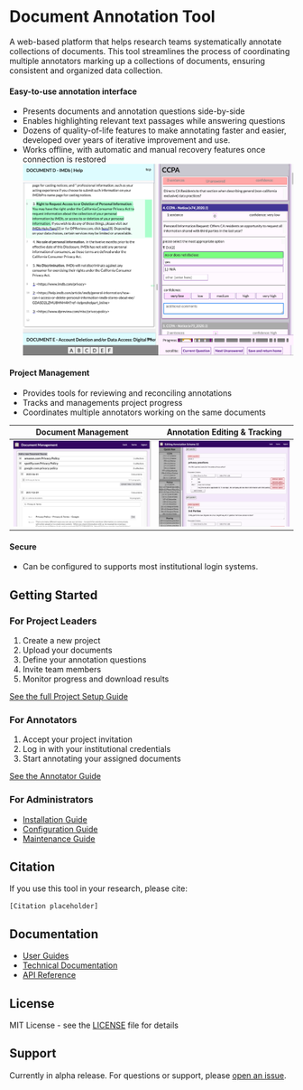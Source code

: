 # Document Annotation Tool

A web-based platform that helps research teams systematically annotate collections of documents. This tool streamlines the process of coordinating multiple annotators marking up a collections of documents, ensuring consistent and organized data collection.

#### Easy-to-use annotation interface
  - Presents documents and annotation questions side-by-side
  - Enables highlighting relevant text passages while answering questions
  - Dozens of quality-of-life features to make annotating faster and easier, developed over years of iterative improvement and use.
  - Works offline, with automatic and manual recovery features once connection is restored
  ![screenshot - annotation](https://raw.githubusercontent.com/davidbstein/document-coder/refs/heads/main/docs/images/annotation_screen_example.png)
#### Project Management
  - Provides tools for reviewing and reconciling annotations
  - Tracks and managements project progress
  - Coordinates multiple annotators working on the same documents

Document Management | Annotation Editing & Tracking
:-------------------------:|:-------------------------:
![screenshot - document management](https://raw.githubusercontent.com/davidbstein/document-coder/refs/heads/main/docs/images/document_management_example.png) |  ![screenshot - question editor](https://raw.githubusercontent.com/davidbstein/document-coder/refs/heads/main/docs/images/question_editor_example.png)
#### Secure
  - Can be configured to supports most institutional login systems.

## Getting Started

### For Project Leaders

  1. Create a new project
  2. Upload your documents
  3. Define your annotation questions
  4. Invite team members
  5. Monitor progress and download results

[See the full Project Setup Guide](docs/project_setup.md)

### For Annotators

  1. Accept your project invitation
  2. Log in with your institutional credentials
  3. Start annotating your assigned documents

[See the Annotator Guide](docs/annotator_guide.md)

### For Administrators

  - [Installation Guide](docs/installation.md)
  - [Configuration Guide](docs/configuration.md)
  - [Maintenance Guide](docs/maintenance.md)

## Citation

If you use this tool in your research, please cite:

    [Citation placeholder]

## Documentation

- [User Guides](docs/user/index.md)
- [Technical Documentation](docs/technical/index.md)
- [API Reference](docs/api/index.md)

## License

MIT License - see the [LICENSE](LICENSE) file for details

## Support

Currently in alpha release. For questions or support, please [open an issue](../../issues).
